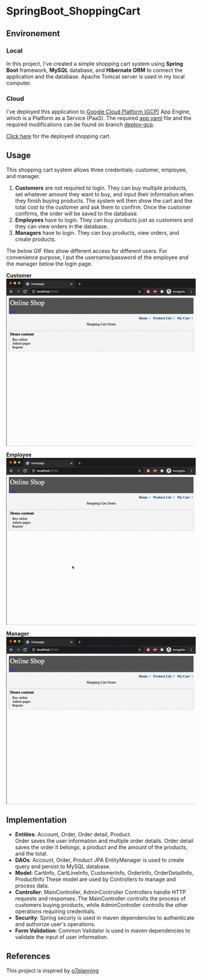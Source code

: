 # SpringBoot_ShoppingCart

## Environement ##

### Local ###

In this project, I've created a simple shopping cart system using **Spring Boot** framework, **MySQL** database, and **Hibernate ORM** to connect the application and the database. Apache Tomcat server is used in my local computer.

### Cloud ###

I've deployed this application to [Google Cloud Platform (GCP)](https://console.cloud.google.com) App Engine, which is a Platform as a Service (PaaS). The required [app.yaml](https://github.com/Hong-Jie/SpringBoot_ShoppingCart/blob/deploy-gcp/SprBootShoppingCart/src/main/appengine/app.yaml) file and the required modifications can be found on branch [deploy-gcp](https://github.com/Hong-Jie/SpringBoot_ShoppingCart/tree/deploy-gcp/SprBootShoppingCart). 

[Click here](https://shoppingcart-dot-shoppingcart-springboot.uc.r.appspot.com/) for the deployed shopping cart.

## Usage ##

This shopping cart system allows three credentials: customer, employee, and manager.
1. **Customers** are not required to login. They can buy multiple products, set whatever amount they want to buy, and input their information when they finish buying products. The system will then show the cart and the total cost to the customer and ask them to confirm. Once the customer confirms, the order will be saved to the database.
2. **Employees** have to login. They can buy products just as customers and they can view orders in the database.
3. **Managers** have to login. They can buy products, view orders, and create products.

The below GIF files show different access for different users. For convenience purpose, I put the username/password of the employee and the manager below the login page.

**Customer**  
<img src="demo/customer.gif" align="top"> 

**Employee**  
<img src="demo/employee.gif" align="top">  

**Manager**  
<img src="demo/manager.gif" align="top">  

## Implementation ##

- **Entities**: Account, Order, Order detail, Product.  
Order saves the user information and multiple order details. Order detail saves the order it belongs, a product and the amount of the products, and the total.
- **DAOs**: Account, Order, Product
JPA EntityManager is used to create query and persist to MySQL database.
- **Model**: CartInfo, CartLineInfo, CustomerInfo, OrderInfo, OrderDetailInfo, ProductInfo
These model are used by Controllers to manage and process data.
- **Controller**: MainController, AdminController
Controllers handle HTTP requests and responses. The MainController controlls the process of customers buying products, while AdminController controlls the other operations requiring credentials.
- **Security**: Spring securiy is used in maven dependencies to authenticate and authorize user's operations.
- **Form Validation**: Common Validator is used in maven dependencies to validate the input of user information.

## References ##

This project is inspired by [o7planning](https://o7planning.org/en/11669/spring-boot)
